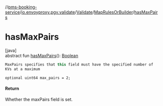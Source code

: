 //[pms-booking-service](../../../../index.md)/[io.envoyproxy.pgv.validate](../../index.md)/[Validate](../index.md)/[MapRulesOrBuilder](index.md)/[hasMaxPairs](has-max-pairs.md)

# hasMaxPairs

[java]\
abstract fun [hasMaxPairs](has-max-pairs.md)(): [Boolean](https://kotlinlang.org/api/core/kotlin-stdlib/kotlin/-boolean/index.html)

```kotlin
MaxPairs specifies that this field must have the specified number of
KVs at a maximum

```
`optional uint64 max_pairs = 2;`

#### Return

Whether the maxPairs field is set.